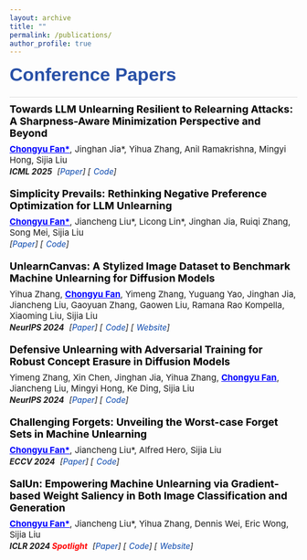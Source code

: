 ```yaml
---
layout: archive
title: ""
permalink: /publications/
author_profile: true
---
```


<style>
.publication {
    font-family: "Microsoft YaHei",
    line-height: 1.4;
    margin-bottom: 20px;
}
.pub-title {
    font-weight: 700;           
    font-size: 18px;           
    margin: 0 0 8px 0;         
    color: #000;
}
.pub-authors {
    font-family: "Microsoft YaHei",
    margin: 3px 0;
    font-size: 15px;
    font-weight: normal;       
    color: rgba(0,0,0,0.9);    
}
.pub-venue-links {
    margin: 2px 0;
    font-style: italic;
}
.pub-venue {
    display: inline-block;
    margin-right: 5px;
    font-weight: bold;
}
.pub-links {
    display: inline-block;
}
.pub-links a {
    color: #0645AD;
    text-decoration: none;
}
.pub-links a::before {         

}
.pub-links a::after {          

}
.pub-links a + a {             
    margin-left: 5px;
}
h2 {
    font-family: "Microsoft YaHei", 
    margin-top: 20px;
    margin-bottom: 15px;
}
hr {
    margin: 10px 0;
    height: 1px;
    background-color: #ddd;
    border: none;
}
.section-title {
    font-family: "Microsoft YaHei", sans-serif;
    font-weight: 900;
    font-size: 32px;
    margin-bottom: 20px;
    color: #2850a7;  // 深邃的蓝色
    letter-spacing: 0.5px;
}
</style>

<div class="section-title">Conference Papers</div>
<hr>

<div class="publication">
  <div class="pub-title">Towards LLM Unlearning Resilient to Relearning Attacks: A Sharpness-Aware Minimization Perspective and Beyond</div>
  <div class="pub-authors"><span style="font-weight: bold; text-decoration: underline; color:blue;">Chongyu Fan*</span>, Jinghan Jia*, Yihua Zhang, Anil Ramakrishna, Mingyi Hong, Sijia Liu</div>
  <div class="pub-venue-links">
    <span class="pub-venue">ICML 2025</span>
    <span class="pub-links">[<a href="https://arxiv.org/abs/2502.05374">Paper</a>] [<a href="https://github.com/OPTML-Group/Unlearn-Smooth">Code</a>]</span>
  </div>
</div>

<div class="publication">
  <div class="pub-title">Simplicity Prevails: Rethinking Negative Preference Optimization for LLM Unlearning</div>
  <div class="pub-authors"><span style="font-weight: bold; text-decoration: underline; color:blue;">Chongyu Fan*</span>, Jiancheng Liu*, Licong Lin*, Jinghan Jia, Ruiqi Zhang, Song Mei, Sijia Liu</div>
  <div class="pub-venue-links">
    <span class="pub-links">[<a href="https://arxiv.org/pdf/2410.07163">Paper</a>] [<a href="https://github.com/OPTML-Group/Unlearn-Simple">Code</a>]</span>
  </div>
</div>

<div class="publication">
  <div class="pub-title">UnlearnCanvas: A Stylized Image Dataset to Benchmark Machine Unlearning for Diffusion Models</div>
  <div class="pub-authors">Yihua Zhang, <span style="font-weight: bold; text-decoration: underline; color:blue;">Chongyu Fan</span>, Yimeng Zhang, Yuguang Yao, Jinghan Jia, Jiancheng Liu, Gaoyuan Zhang, Gaowen Liu, Ramana Rao Kompella, Xiaoming Liu, Sijia Liu</div>
  <div class="pub-venue-links">
    <span class="pub-venue">NeurIPS 2024</span>
    <span class="pub-links">[<a href="https://arxiv.org/abs/2402.11846">Paper</a>] [<a href="https://github.com/OPTML-Group/UnlearnCanvas">Code</a>] [<a href="https://unlearn-canvas.netlify.app/">Website</a>]</span>
  </div>
</div>

<div class="publication">
  <div class="pub-title">Defensive Unlearning with Adversarial Training for Robust Concept Erasure in Diffusion Models</div>
  <div class="pub-authors">Yimeng Zhang, Xin Chen, Jinghan Jia, Yihua Zhang, <span style="font-weight: bold; text-decoration: underline; color:blue;">Chongyu Fan</span>, Jiancheng Liu, Mingyi Hong, Ke Ding, Sijia Liu</div>
  <div class="pub-venue-links">
    <span class="pub-venue">NeurIPS 2024</span>
    <span class="pub-links">[<a href="https://arxiv.org/abs/2405.15234">Paper</a>] [<a href="https://github.com/OPTML-Group/AdvUnlearn">Code</a>]</span>
  </div>
</div>

<div class="publication">
  <div class="pub-title">Challenging Forgets: Unveiling the Worst-case Forget Sets in Machine Unlearning</div>
  <div class="pub-authors"><span style="font-weight: bold; text-decoration: underline; color:blue;">Chongyu Fan*</span>, Jiancheng Liu*, Alfred Hero, Sijia Liu</div>
  <div class="pub-venue-links">
    <span class="pub-venue">ECCV 2024</span>
    <span class="pub-links">[<a href="https://arxiv.org/abs/2403.07362">Paper</a>] [<a href="https://github.com/OPTML-Group/Unlearn-WorstCase">Code</a>]</span>
  </div>
</div>

<div class="publication">
  <div class="pub-title">SalUn: Empowering Machine Unlearning via Gradient-based Weight Saliency in Both Image Classification and Generation</div>
  <div class="pub-authors"><span style="font-weight: bold; text-decoration: underline; color:blue;">Chongyu Fan*</span>, Jiancheng Liu*, Yihua Zhang, Dennis Wei, Eric Wong, Sijia Liu</div>
  <div class="pub-venue-links">
    <span class="pub-venue">ICLR 2024 <span style="color:red">Spotlight</span></span>
    <span class="pub-links">[<a href="https://arxiv.org/abs/2310.12508">Paper</a>] [<a href="https://github.com/OPTML-Group/Unlearn-Saliency">Code</a>] [<a href="https://www.optml-group.com/posts/salun_iclr24">Website</a>]</span>
  </div>
</div>

<div style="height: 150px;"></div>

